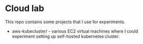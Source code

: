 # Cloud lab
This repo contains some projects that I use for experiments.

- aws-kubecluster/ - various EC2 virtual machines where I could
experiment setting up self-hosted kubernetes cluster.
